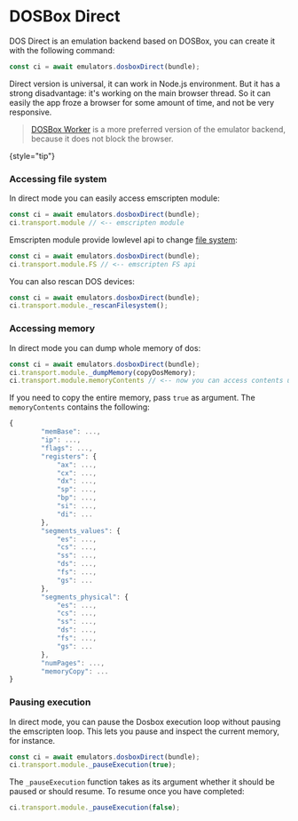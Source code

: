# DOSBox Direct

DOS Direct is an emulation backend based on DOSBox, you can create it with the following command:

```Javascript
const ci = await emulators.dosboxDirect(bundle);
```

Direct version is universal, it can work in Node.js environment. But it has a strong disadvantage: it's working on the 
main browser thread. So it can easily the app froze a browser for some amount of time, and not be very responsive.

> [DOSBox Worker](dosbox-worker.md) is a more preferred version of the emulator backend, because it does not block the browser.
> 
{style="tip"}

### Accessing file system

In direct mode you can easily access emscripten module:

```Javascript
const ci = await emulators.dosboxDirect(bundle);
ci.transport.module // <-- emscripten module
```

Emscripten module provide lowlevel api to change [file system](https://emscripten.org/docs/api_reference/Filesystem-API.html):

```Javascript
const ci = await emulators.dosboxDirect(bundle);
ci.transport.module.FS // <-- emscripten FS api
```

You can also rescan DOS devices:
```Javascript
const ci = await emulators.dosboxDirect(bundle);
ci.transport.module._rescanFilesystem();
```

### Accessing memory

In direct mode you can dump whole memory of dos:

```Javascript
const ci = await emulators.dosboxDirect(bundle);
ci.transport.module._dumpMemory(copyDosMemory);
ci.transport.module.memoryContents // <-- now you can access contents using this var
```

If you need to copy the entire memory, pass `true` as argument.
The `memoryContents` contains the following:


```Javascript
{
        "memBase": ...,
        "ip": ...,
        "flags": ...,
        "registers": {
            "ax": ...,
            "cx": ...,
            "dx": ...,
            "sp": ...,
            "bp": ...,
            "si": ...,
            "di": ...
        },
        "segments_values": {
            "es": ...,
            "cs": ...,
            "ss": ...,
            "ds": ...,
            "fs": ...,
            "gs": ...
        },
        "segments_physical": {
            "es": ...,
            "cs": ...,
            "ss": ...,
            "ds": ...,
            "fs": ...,
            "gs": ...
        },
        "numPages": ...,
        "memoryCopy": ...
}
```

### Pausing execution

In direct mode, you can pause the Dosbox execution loop without pausing the
emscripten loop.  This lets you pause and inspect the current memory, for
instance.

```Javascript
const ci = await emulators.dosboxDirect(bundle);
ci.transport.module._pauseExecution(true);
```

The `_pauseExecution` function takes as its argument whether it should be
paused or should resume.  To resume once you have completed:

```Javascript
ci.transport.module._pauseExecution(false);
```

